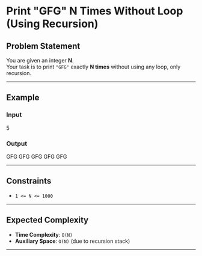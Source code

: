 # Print "GFG" N Times Without Loop (Using Recursion)

## Problem Statement
You are given an integer **N**.  
Your task is to print `"GFG"` exactly **N times** without using any loop, only recursion.

---

## Example

### Input

5

### Output

GFG GFG GFG GFG GFG


---

## Constraints
- `1 <= N <= 1000`

---

## Expected Complexity
- **Time Complexity**: `O(N)`  
- **Auxiliary Space**: `O(N)` (due to recursion stack)

---
